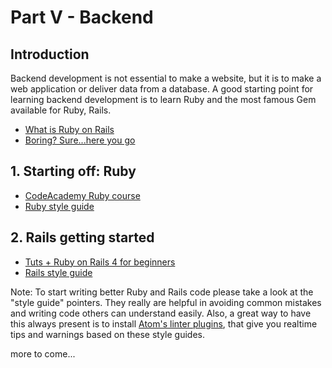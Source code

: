 # Part V - Backend

## Introduction

Backend development is not essential to make a website, but it is to make a web application or deliver data from a database. A good starting point for learning backend development is to learn Ruby and the most famous Gem available for Ruby, Rails.

- [What is Ruby on Rails](http://railsapps.github.io/what-is-ruby-rails.html)
- [Boring? Sure...here you go](http://skillcrush.com/2015/01/29/13-ruby-rails/)

## 1. Starting off: Ruby

- [CodeAcademy Ruby course](https://www.codecademy.com/learn/ruby)
- [Ruby style guide](https://github.com/bbatsov/ruby-style-guide)

## 2. Rails getting started

- [Tuts + Ruby on Rails 4 for beginners](https://www.youtube.com/playlist?list=PL4PHKQqKQiLf0WU1Rp-O13RILwCbR38yk)
- [Rails style guide](https://github.com/bbatsov/rails-style-guide)

Note: To start writing better Ruby and Rails code please take a look at the "style guide" pointers. They really are helpful in avoiding common mistakes and writing code others can understand easily. Also, a great way to have this always present is to install [Atom's linter plugins](https://github.com/AtomLinter/linter-rubocop), that give you realtime tips and warnings based on these style guides.


more to come...
